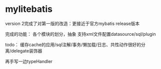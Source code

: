 # mylitebatis

version 2完成了对第一版的改造：更接近于官方mybatis release版本

完成的功能：
各个模块的划分，抽象
支持xml文件配置datasource/sql/plugin

todo： 缓存cache的应用/sql注解/事务/懒加载/日志、共性动作很好的分离/delegate装饰器

再手写一边typeHandler
